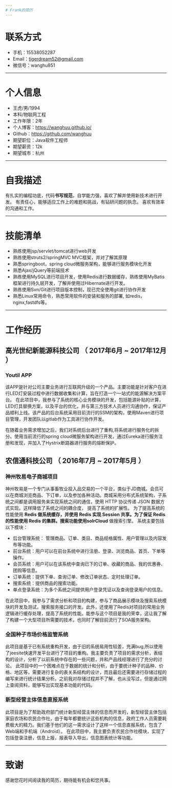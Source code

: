 ```yaml
---
# Frank的简历
---
```

# 联系方式

- 手机：15538052287 
- Email：tigerdream52@gmail.com
- 微信号：wanghu851
---

# 个人信息

 - 王虎/男/1994 
 - 本科/物联网工程
 - 工作年限：2年
 - 个人博客：https://wanghuu.github.io/
 - Github：https://github.com/wanghuu
 - 期望职位：Java软件工程师
 - 期望薪资：12k
 - 期望城市：杭州

---

# 自我描述
有扎实的编程功底，代码**书写规范**，自学能力强，喜欢了解并使用新技术进行开发。
有责任心，能够适应工作上的难题和挑战，有钻研问题的执念。
喜欢有效率的沟通和工作。

---
# 技能清单

- 熟练使用jsp/servlet/tomcat进行web开发
- 熟练使用struts2/springMVC MVC框架，并对了解其原理
- 熟悉springboot，spring cloud微服务架构，能够进行服务模块化开发
- 熟悉Ajax/jQuery等前端技术
- 熟练使用MySQL进行项目开发，使用Redis进行数据缓存，熟练使用MyBatis 框架进行持久层开发，了解并使用过Hibernate进行开发。
- 熟练使用Svn/Git进行项目版本控制，现已完全使用git进行协作开发
- 熟悉Linux常用命令，熟悉常用软件的安装和服务的部署, 如redis，nginx,fastdfs等。

---

# 工作经历

## 高光世纪新能源科技公司 （ 2017年6月 ~ 2017年12月 ）
### Youtil APP
该APP是针对公司主要业务进行互联网升级的一个产品。主要功能是针对客户在进行LED灯安装过程中进行数据收集和计算，旨在打造一个一站式的能源解决方案平台。 在此项目中，我参与了系统的核心业务模块的开发，包括能源补贴的计算，LED灯具替换方案，以及平台的优化，并与第三方技术人员进行沟通协作，保证产品顺利上线。该产品的后台系统采用目前流行的SSM的架构，使用Maven进行项目管理，开发团队以gitlab作为工具进行协作开发。

在随着业务需求增加之后，我们对系统后台进行了重构,将系统进行服务化的拆分。使用当前流行的spring cloud微服务架构进行开发，通过Eureka进行服务注册和发现，并加入了Hystrix断路器进行服务的熔断保护。

## 农信通科技公司 （ 2016年7月 ~ 2017年5月 ）

### 神州牧易电子商城项目 
神州牧易是一个专门从事畜牧业投入品交易的一个平台，类似于JD商城。会员可以在商城浏览商品、下订单，以及参加各种活动。商城采用分布式系统架构，子系统之间都是调用服务来实现系统之间的通信，使用 HTTP 协议传递 JSON 数据方式实现。这样降低了系统之间的耦合度， 提高了系统的扩展性。 为了提高系统的性能使用 **Redis **做系统缓存，并使用 Redis 实现 Session 共享。为了保证 Redis 的性能使用 Redis 的集群。搜索功能使用**solrCloud** 做搜索引擎。
系统主要包括以下模块：
- 后台管理系统： 管理商品、订单、类目、商品规格属性、用户管理以及内容发布等功能。
- 前台系统：用户可以在前台系统中进行注册、登录、浏览商品、首页、下单等操作。
- 会员系统：用户可以在该系统中查询已下的订单、收藏的商品、我的优惠券、团购等信息。
- 订单系统：提供下单、查询订单、修改订单状态、定时处理订单。
- 搜索系统：提供商品的搜索功能。
- 单点登录系统：为多个系统之间提供用户登录凭证以及查询登录用户的信息。

在此项目中，我参与了需求分析和项目的构建，参与了商品展示模块及搜索系统模块的开发及测试，搜索服务接口的开发。此外，还使用了Redis对项目的常用业务逻辑进行缓存处理，提高了系统的性能。能参与这个项目是我的荣幸，这让我了解了构建一个大型项目所需要的技术，也同时了解目前流行了SOA服务架构。

### 全国种子市场价格监管系统

此项目是基于已有系统重构开发，由于旧的系统易用性较差，充满bug,所以使用了jeesite快速开发平台进行了项目的重构。我主要负责了项目的需求分析，表结构的设计，分析了以前系统中存在的一些问题，并和产品线经理进行了充分的讨论。 此项目中的一个困难点在于数据的统计和分析，由于要统计种子的品种、价格、地区等，需要进行复杂的表关系结构的设计，而且最后还需要进行存储过程的编写来进行统计结果分析。之前我对存储过程并不了解，也从没写过，但是通过网上查阅资料，能够写出实现基本功能的代码。

### 新型经营主体信息直报系统
此项目是为了帮助政府部门统计新型经营主体的信息而开发的，新型经营主体包括家庭农场和农民合作社，由于每年都要统计这些机构的信息，政府工作人员需要耗费极大的精力。我们基于他们的这一需求设计了这样一个信息直报系统，包含了Web端和手机端（Android）。
在此项目中，我主要负责农民合作社模块，实现了包括登录注册，信息上报，报表导入导出，信息图表统计等功能。



---
# 致谢
感谢您花时间阅读我的简历，期待能有机会和您共事。
